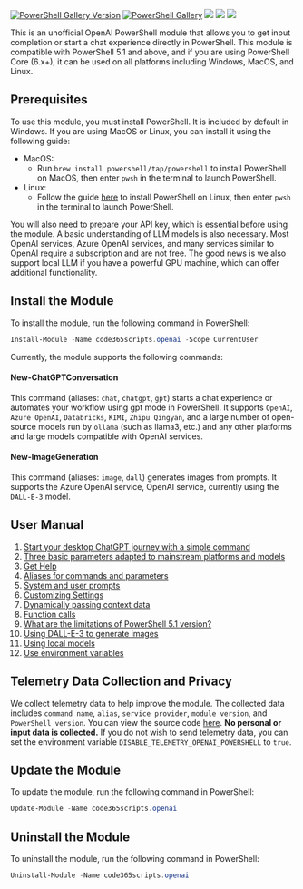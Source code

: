 [![PowerShell Gallery Version](https://img.shields.io/powershellgallery/v/code365scripts.openai?label=code365scripts.openai)](https://www.powershellgallery.com/packages/code365scripts.openai) [![PowerShell Gallery](https://img.shields.io/powershellgallery/dt/code365scripts.openai)](https://www.powershellgallery.com/packages/code365scripts.openai) [![](https://img.shields.io/badge/change-logs-blue)](CHANGELOG.md) [![](https://img.shields.io/badge/lang-简体中文-blue)](README.zh.md) [![](https://img.shields.io/badge/user_manual-English-blue)](https://github.com/chenxizhang/openai-powershell/discussions/categories/use-cases)

This is an unofficial OpenAI PowerShell module that allows you to get input completion or start a chat experience directly in PowerShell. This module is compatible with PowerShell 5.1 and above, and if you are using PowerShell Core (6.x+), it can be used on all platforms including Windows, MacOS, and Linux.

## Prerequisites

To use this module, you must install PowerShell. It is included by default in Windows. If you are using MacOS or Linux, you can install it using the following guide:

- MacOS:
  - Run `brew install powershell/tap/powershell` to install PowerShell on MacOS, then enter `pwsh` in the terminal to launch PowerShell.
- Linux:
  - Follow the guide [here](https://learn.microsoft.com/en-us/powershell/scripting/install/installing-powershell-on-linux?view=powershell-7.3) to install PowerShell on Linux, then enter `pwsh` in the terminal to launch PowerShell.

You will also need to prepare your API key, which is essential before using the module. A basic understanding of LLM models is also necessary. Most OpenAI services, Azure OpenAI services, and many services similar to OpenAI require a subscription and are not free. The good news is we also support local LLM if you have a powerful GPU machine, which can offer additional functionality.

## Install the Module

To install the module, run the following command in PowerShell:

```powershell
Install-Module -Name code365scripts.openai -Scope CurrentUser
```
Currently, the module supports the following commands:
#### New-ChatGPTConversation
This command (aliases: `chat`, `chatgpt`, `gpt`) starts a chat experience or automates your workflow using gpt mode in PowerShell. It supports `OpenAI`, `Azure OpenAI`, `Databricks`, `KIMI`, `Zhipu Qingyan`, and a large number of open-source models run by `ollama` (such as llama3, etc.) and any other platforms and large models compatible with OpenAI services.

#### New-ImageGeneration
This command (aliases: `image`, `dall`) generates images from prompts. It supports the Azure OpenAI service, OpenAI service, currently using the `DALL-E-3` model.

## User Manual

1. [Start your desktop ChatGPT journey with a simple command](https://github.com/chenxizhang/openai-powershell/discussions/192)
2. [Three basic parameters adapted to mainstream platforms and models](https://github.com/chenxizhang/openai-powershell/discussions/193)
3. [Get Help](https://github.com/chenxizhang/openai-powershell/discussions/194)
4. [Aliases for commands and parameters](https://github.com/chenxizhang/openai-powershell/discussions/195)
5. [System and user prompts](https://github.com/chenxizhang/openai-powershell/discussions/196)
6. [Customizing Settings](https://github.com/chenxizhang/openai-powershell/discussions/185)
7. [Dynamically passing context data](https://github.com/chenxizhang/openai-powershell/discussions/187)
8. [Function calls](https://github.com/chenxizhang/openai-powershell/discussions/189)
9. [What are the limitations of PowerShell 5.1 version?](https://github.com/chenxizhang/openai-powershell/discussions/179)
10. [Using DALL-E-3 to generate images](https://github.com/chenxizhang/openai-powershell/discussions/190)
11. [Using local models](https://github.com/chenxizhang/openai-powershell/discussions/191)
12. [Use environment variables]()

## Telemetry Data Collection and Privacy

We collect telemetry data to help improve the module. The collected data includes `command name`, `alias`, `service provider`, `module version`, and `PowerShell version`. You can view the source code [here](https://github.com/chenxizhang/openai-powershell/blob/master/code365scripts.openai/Private/Submit-Telemetry.ps1). **No personal or input data is collected.** If you do not wish to send telemetry data, you can set the environment variable `DISABLE_TELEMETRY_OPENAI_POWERSHELL` to `true`.

## Update the Module

To update the module, run the following command in PowerShell:

```powershell
Update-Module -Name code365scripts.openai
```

## Uninstall the Module

To uninstall the module, run the following command in PowerShell:

```powershell
Uninstall-Module -Name code365scripts.openai
```
